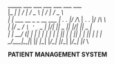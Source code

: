  _____                   ___  ___  ___  ___  ___  ___  \
|_   _|                  |  \/  | / _ \ |  \/  | / _ \ \
  | | ___  __ _ _ __ ___ | .  . |/ /_\ \| .  . |/ /_\ \ \
  | |/ _ \/ _` | '_ ` _ \| |\/| ||  _  || |\/| ||  _  | \
  | |  __/ (_| | | | | | | |  | || | | || |  | || | | | \
  \_/\___|\__,_|_| |_| |_\_|  |_/\_| |_/\_|  |_/\_| |_/ \
                                                       


 **PATIENT MANAGEMENT SYSTEM**
